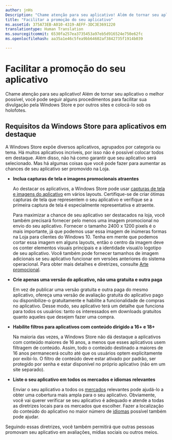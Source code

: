 ```yaml
---
author: jnHs
Description: "Chame atenção para seu aplicativo! Além de tornar seu aplicativo o melhor possível, você pode seguir alguns procedimentos para facilitar sua divulgação pela Windows Store e por outros sites e colocá-lo sob os holofotes."
title: "Facilitar a promoção do seu aplicativo"
ms.assetid: 375A73EB-A010-4319-AEFF-3DC3E3691220
translationtype: Human Translation
ms.sourcegitcommit: 6530fa257ea3735453a97eb5d916524e750e62fc
ms.openlocfilehash: aa35a1e46c5fea9bb64602af3842735f1914b039

---
```


# Facilitar a promoção do seu aplicativo


Chame atenção para seu aplicativo! Além de tornar seu aplicativo o melhor possível, você pode seguir alguns procedimentos para facilitar sua divulgação pela Windows Store e por outros sites e colocá-lo sob os holofotes.

## Requisitos da Windows Store para aplicativos em destaque


A Windows Store expõe diversos aplicativos, agrupados por categoria ou tema. Há muitos aplicativos incríveis, por isso não é possível colocar todos em destaque. Além disso, não há como garantir que seu aplicativo será selecionado. Mas há algumas coisas que você pode fazer para aumentar as chances de seu aplicativo ser promovido na Loja.

-   **Inclua capturas de tela e imagens promocionais atraentes**

    Ao destacar os aplicativos, a Windows Store pode usar [capturas de tela e imagens do aplicativo](app-screenshots-and-images.md) em vários layouts. Certifique-se de criar ótimas capturas de tela que representem o seu aplicativo e verifique se a primeira captura de tela é especialmente representativa e atraente.

    Para maximizar a chance de seu aplicativo ser destacados na loja, você também precisará fornecer pelo menos uma imagem promocional no envio do seu aplicativo. Fornecer o tamanho 2400 x 1200 pixels é o mais importante, já que podemos usar essa imagem de inúmeras formas na Loja para clientes do Windows 10. Tenha em mente que podemos cortar essa imagem em alguns layouts, então o centro da imagem deve os conter elementos visuais principais e a identidade visual/o logotipo de seu aplicativo. Você também pode fornecer tamanhos de imagem adicionais se seu aplicativo funcionar em versões anteriores do sistema operacional. Para obter mais detalhes e diretrizes, consulte [Arte promocional](app-screenshots-and-images.md#promotional-artwork).

-   **Crie apenas uma versão do aplicativo, não uma gratuita e outra paga**

    Em vez de publicar uma versão gratuita e outra paga do mesmo aplicativo, ofereça uma versão de avaliação gratuita do aplicativo pago ou disponibilize-o gratuitamente e habilite a funcionalidade de compras no aplicativo. Desse modo, seu aplicativo terá um detalhe que funciona para todos os usuários: tanto os interessados em downloads gratuitos quanto aqueles que desejem fazer uma compra.

-   **Habilite filtros para aplicativos com conteúdo dirigido a 16+ e 18+**

    Na maioria das vezes, a Windows Store não dá destaque a aplicativos com conteúdo maiores de 16 anos, a menos que esses aplicativos usem filtragem de conteúdo. Assim, todo o conteúdo destinado a maiores de 16 anos permanecerá oculto até que os usuários optem explicitamente por exibi-lo. O filtro de conteúdo deve estar ativado por padrão, ser protegido por senha e estar disponível no próprio aplicativo (não em um site separado).

-   **Liste o seu aplicativo em todos os mercados e idiomas relevantes**

    Enviar o seu aplicativo a todos os [mercados](define-pricing-and-market-selection.md) relevantes pode ajudá-lo a obter uma cobertura mais ampla para o seu aplicativo. Obviamente, você vai querer verificar se seu aplicativo é adequado e atende a todas as diretrizes locais para os mercados que escolher. Fazer a localização do conteúdo do aplicativo no maior número de [idiomas](supported-languages.md) possível também pode ajudar.

Seguindo essas diretrizes, você também permitirá que outras pessoas promovam seu aplicativo em avaliações, mídias sociais ou outros meios.

 

 







<!--HONumber=Aug16_HO3-->


